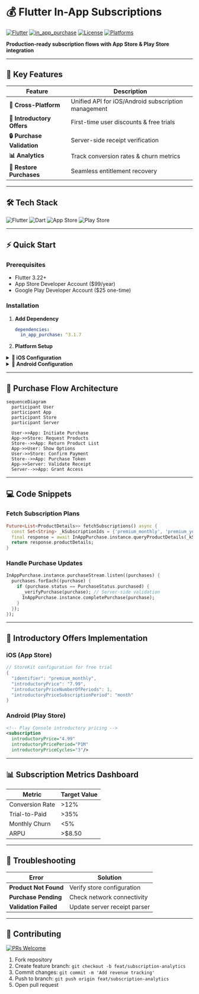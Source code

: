# 💰 Flutter In-App Subscriptions 

[![Flutter](https://img.shields.io/badge/Flutter-3.22-%2302569B?logo=flutter)](https://flutter.dev)
[![in_app_purchase](https://img.shields.io/pub/v/in_app_purchase?color=0175C2&label=in_app_purchase)](https://pub.dev/packages/in_app_purchase)
[![License](https://img.shields.io/badge/License-MIT-%23D22128)](https://opensource.org/licenses/MIT)
[![Platforms](https://img.shields.io/badge/Platforms-Android%20|%20iOS-%230A66C2)](https://github.com/yourusername/flutter-inapp-subscriptions)

**Production-ready subscription flows with App Store & Play Store integration**  

---

## 🚀 Key Features

| Feature                | Description                                                                 |
|------------------------|-----------------------------------------------------------------------------|
| **📱 Cross-Platform**  | Unified API for iOS/Android subscription management                        |
| **🎯 Introductory Offers** | First-time user discounts & free trials                                  |
| **🔒 Purchase Validation** | Server-side receipt verification                                         |
| **📊 Analytics**       | Track conversion rates & churn metrics                                     |
| **🔄 Restore Purchases** | Seamless entitlement recovery                                           |

---

## 🛠 Tech Stack

![Flutter](https://img.shields.io/badge/-Flutter-02569B?logo=flutter&logoColor=white)
![Dart](https://img.shields.io/badge/-Dart-0175C2?logo=dart&logoColor=white)
![App Store](https://img.shields.io/badge/-App_Store-0D96F6?logo=app-store&logoColor=white)
![Play Store](https://img.shields.io/badge/-Play_Store-414141?logo=google-play&logoColor=white)

---

## ⚡ Quick Start

### Prerequisites

- Flutter 3.22+
- App Store Developer Account ($99/year)
- Google Play Developer Account ($25 one-time)

### Installation

1. **Add Dependency**
   ```yaml
   dependencies:
     in_app_purchase: ^3.1.7
   ```

2. **Platform Setup**

<details>
<summary><b>📱 iOS Configuration</b></summary>

1. Enable In-App Purchases in Xcode capabilities
2. Create subscriptions in App Store Connect
3. Add StoreKit configuration file:
```swift
// ios/Runner/Config.storekit
{
  "products": [
    {
      "identifier": "premium_monthly",
      "type": "subscription"
    }
  ]
}
```
</details>

<details>
<summary><b>🤖 Android Configuration</b></summary>

1. Add billing permission:
```xml
<!-- android/app/src/main/AndroidManifest.xml -->
<uses-permission android:name="com.android.vending.BILLING" />
```

2. Configure products in Play Console:
```plaintext
Monetize → Products → Subscriptions
```
</details>

---

## 🛒 Purchase Flow Architecture

```mermaid
sequenceDiagram
  participant User
  participant App
  participant Store
  participant Server
  
  User->>App: Initiate Purchase
  App->>Store: Request Products
  Store-->>App: Return Product List
  App->>User: Show Options
  User->>Store: Confirm Payment
  Store-->>App: Purchase Token
  App->>Server: Validate Receipt
  Server-->>App: Grant Access
```

---

## 💻 Code Snippets

### Fetch Subscription Plans
```dart
Future<List<ProductDetails>> fetchSubscriptions() async {
  const Set<String> _kSubscriptionIds = {'premium_monthly', 'premium_yearly'};
  final response = await InAppPurchase.instance.queryProductDetails(_kSubscriptionIds);
  return response.productDetails;
}
```

### Handle Purchase Updates
```dart
InAppPurchase.instance.purchaseStream.listen((purchases) {
  purchases.forEach((purchase) {
    if (purchase.status == PurchaseStatus.purchased) {
      _verifyPurchase(purchase); // Server-side validation
      InAppPurchase.instance.completePurchase(purchase);
    }
  });
});
```

---

## 🎁 Introductory Offers Implementation

### iOS (App Store)
```swift
// StoreKit configuration for free trial
{
  "identifier": "premium_monthly",
  "introductoryPrice": "7.99",
  "introductoryPriceNumberOfPeriods": 1,
  "introductoryPriceSubscriptionPeriod": "month"
}
```

### Android (Play Store)
```xml
<!-- Play Console introductory pricing -->
<subscription 
  introductoryPrice="4.99"
  introductoryPricePeriod="P1M"
  introductoryPriceCycles="3"/>
```

---

## 📊 Subscription Metrics Dashboard

| Metric                | Target Value |
|-----------------------|--------------|
| Conversion Rate       | >12%         |
| Trial-to-Paid         | >35%         |
| Monthly Churn         | <5%          |
| ARPU                  | >$8.50       |

---

## 🚨 Troubleshooting

| Error                 | Solution                      |
|-----------------------|-------------------------------|
| **Product Not Found** | Verify store configuration    |
| **Purchase Pending**  | Check network connectivity    |
| **Validation Failed** | Update server receipt parser  |

---

## 🤝 Contributing

[![PRs Welcome](https://img.shields.io/badge/PRs-Welcome-%2300CC88)](CONTRIBUTING.md)

1. Fork repository
2. Create feature branch: `git checkout -b feat/subscription-analytics`
3. Commit changes: `git commit -m 'Add revenue tracking'`
4. Push to branch: `git push origin feat/subscription-analytics`
5. Open pull request

